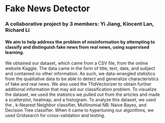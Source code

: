 # Fake News Detector

### A collaborative project by 3 members: Yi Jiang, Kincent Lan, Richard Li

#### We aim to help address the problem of misinformation by attempting to classify and distinguish fake news from real news, using supervised learning.

We obtained our dataset, which came from a CSV file, from the online website Kaggle. The data came in the form of title, text, date, and subject and contained no other information. As such, we data-wrangled statistics from the qualitative data to be able to detect and generalize characteristics of fake and real news. We also used the TfidVectorizer to obtain further additional information that may aid our classification problem. To visualize the dataset, we used the statistics we pulled out from the articles and made a scatterplot, heatmap, and a histogram. To analyze this dataset, we used the , k-Nearest Neighbor classifier, Multinomial NB: Naive Bayes, and Decision Tree classifier. When it came to hypertuning our algorithms, we used Gridsearch for cross-validation and testing.

